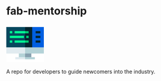 # fab-mentorship

<img src="/Images/code.png" width="100" height="100">

A repo for developers to guide newcomers into the industry. 
